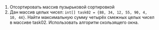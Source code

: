 1. Отсортировать массив пузырьковой сортировкой
2. Дан массив целых чисел: `int[] task02 = {88, 34, 12, 55, 90, 4, 10, 44}`. Найти максимальную сумму четырёх смежных целых
   чисел в массиве task02. Использовать алгоритм скользящего окна.